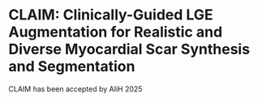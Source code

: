 # CLAIM: Clinically-Guided LGE Augmentation for Realistic and Diverse Myocardial Scar Synthesis and Segmentation
CLAIM has been accepted by AIiH 2025
